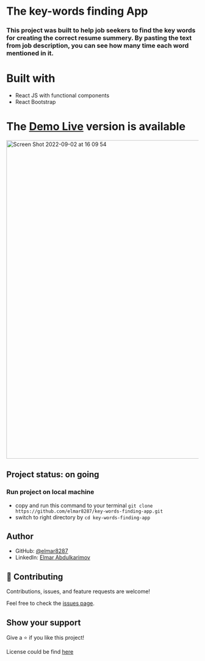 # The key-words finding App


### This project was built to help job seekers to find the key words for creating the correct resume summery. By pasting the text from job description, you can see how many time each word mentioned in it.

# Built with

- React JS with functional components
- React Bootstrap
  

# The [Demo Live](https://key-words.netlify.app/) version is available
<img width="834" alt="Screen Shot 2022-09-02 at 16 09 54" src="https://user-images.githubusercontent.com/49064106/188139946-d1c58a9c-1e71-448e-baff-d20a6bf2760e.png">

## Project status: on going

### Run project on local machine

- copy and run this command to your terminal `git clone https://github.com/elmar8287/key-words-finding-app.git`
- switch to right directory by `cd key-words-finding-app`

## Author

- GitHub: [@elmar8287](https://github.com/elmar8287)
- LinkedIn: [Elmar Abdulkarimov](https://www.linkedin.com/in/elmar.abdulkarimov/)

## 🤝 Contributing

Contributions, issues, and feature requests are welcome!

Feel free to check the [issues page](https://github.com/elmar8287/key-words-finding-app/issues).

## Show your support

Give a ⭐️ if you like this project!

License could be find [here](https://github.com/elmar8287/key-words-finding-app/blob/dev/LICENSE)
